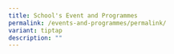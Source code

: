 ```yaml
---
title: School's Event and Programmes
permalink: /events-and-programmes/permalink/
variant: tiptap
description: ""
---
```

